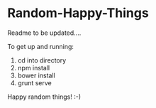 Random-Happy-Things
===================

Readme to be updated....

To get up and running:

1) cd into directory
2) npm install
3) bower install
4) grunt serve

Happy random things! :-)
